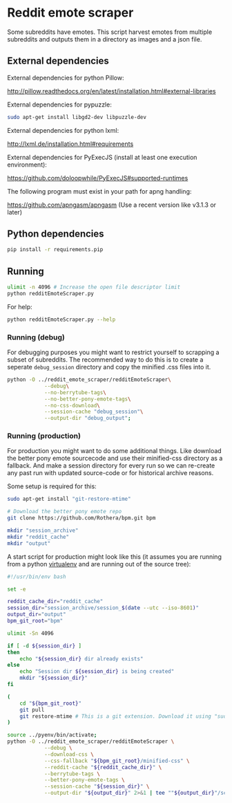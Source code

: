 # Reddit emote scraper

Some subreddits have emotes. This script harvest emotes from multiple subreddits and outputs them in a directory as images and a json file.

## External dependencies

External dependencies for python Pillow:

http://pillow.readthedocs.org/en/latest/installation.html#external-libraries

External dependencies for pypuzzle:
```bash
sudo apt-get install libgd2-dev libpuzzle-dev
```

External dependencies for python lxml:

http://lxml.de/installation.html#requirements

External dependencies for PyExecJS (install at least one execution environment):

https://github.com/doloopwhile/PyExecJS#supported-runtimes

The following program must exist in your path for apng handling:

https://github.com/apngasm/apngasm (Use a recent version like v3.1.3 or later)

## Python dependencies

```bash
pip install -r requirements.pip
```

## Running

```bash
ulimit -n 4096 # Increase the open file descriptor limit
python redditEmoteScraper.py
```

For help:

```bash
python redditEmoteScraper.py --help
```

### Running (debug)

For debugging purposes you might want to restrict yourself to scrapping a subset of subreddits. The recommended way to do this is to create a seperate `debug_session` directory and copy the minified .css files into it.

```bash
python -O ../reddit_emote_scraper/redditEmoteScraper\
            --debug\
            --no-berrytube-tags\
            --no-better-pony-emote-tags\
            --no-css-download\
            --session-cache "debug_session"\
            --output-dir "debug_output";
```

### Running (production)

For production you might want to do some additional things. Like download the better pony emote sourcecode and use their minified-css directory as a fallback. And make a session directory for every run so we can re-create any past run with updated source-code or for historical archive reasons.


Some setup is required for this:

```bash
sudo apt-get install "git-restore-mtime"

# Download the better pony emote repo
git clone https://github.com/Rothera/bpm.git bpm

mkdir "session_archive"
mkdir "reddit_cache"
mkdir "output"
```

A start script for production might look like this (it assumes you are running from a python [virtualenv](https://pypi.python.org/pypi/virtualenv) and are running out of the source tree):

```bash
#!/usr/bin/env bash

set -e

reddit_cache_dir="reddit_cache"
session_dir="session_archive/session_$(date --utc --iso-8601)"
output_dir="output"
bpm_git_root="bpm"

ulimit -Sn 4096

if [ -d ${session_dir} ]
then
	echo "${session_dir} dir already exists"
else
    echo "Session dir ${session_dir} is being created"
	mkdir "${session_dir}"
fi

(
    cd "${bpm_git_root}"
    git pull
    git restore-mtime # This is a git extension. Download it using "sudo apt-get install git-restore-mtime"
)

source ../pyenv/bin/activate;
python -O ../reddit_emote_scraper/redditEmoteScraper \
            --debug \
            --download-css \
            --css-fallback "${bpm_git_root}/minified-css" \
            --reddit-cache "${reddit_cache_dir}" \
            --berrytube-tags \
            --better-pony-emote-tags \
            --session-cache "${session_dir}" \
            --output-dir "${output_dir}" 2>&1 | tee ""${output_dir}"/scraper.log";
```



